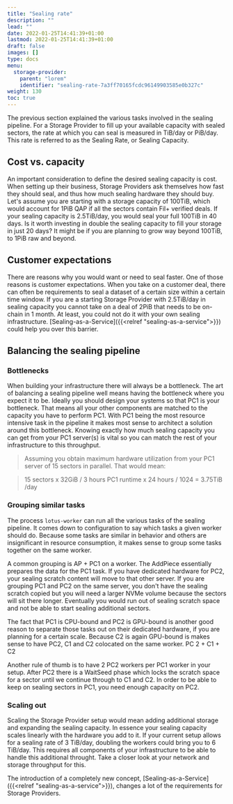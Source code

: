 ```yaml
---
title: "Sealing rate"
description: ""
lead: ""
date: 2022-01-25T14:41:39+01:00
lastmod: 2022-01-25T14:41:39+01:00
draft: false
images: []
type: docs
menu:
  storage-provider:
    parent: "lorem"
    identifier: "sealing-rate-7a3ff70165fcdc96149903585e0b327c"
weight: 130
toc: true
---
```


The previous section explained the various tasks involved in the sealing pipeline. For a Storage Provider to fill up your available capacity with sealed sectors, the rate at which you can seal is measured in TiB/day or PiB/day. This rate is referred to as the Sealing Rate, or Sealing Capacity.

## Cost vs. capacity
An important consideration to define the desired sealing capacity is cost. When setting up their business, Storage Providers ask themselves how fast they should seal, and thus how much sealing hardware they should buy. Let's assume you are starting with a storage capacity of 100TiB, which would account for 1PiB QAP if all the sectors contain Fil+ verified deals. If your sealing capacity is 2.5TiB/day, you would seal your full 100TiB in 40 days. Is it worth investing in double the sealing capacity to fill your storage in just 20 days? It might be if you are planning to grow way beyond 100TiB, to 1PiB raw and beyond.

## Customer expectations
There are reasons why you would want or need to seal faster. One of those reasons is customer expectations. When you take on a customer deal, there can often be requirements to seal a dataset of a certain size within a certain time window. If you are a starting Storage Provider with 2.5TiB/day in sealing capacity you cannot take on a deal of 2PiB that needs to be on-chain in 1 month. At least, you could not do it with your own sealing infrastructure. [Sealing-as-a-Service]({{<relref "sealing-as-a-service">}}) could help you over this barrier.

## Balancing the sealing pipeline
### Bottlenecks
When building your infrastructure there will always be a bottleneck. The art of balancing a sealing pipeline well means having the bottleneck where you expect it to be. Ideally you should design your systems so that PC1 is your bottleneck. That means all your other components are matched to the capacity you have to perform PC1. With PC1 being the most resource intensive task in the pipeline it makes most sense to architect a solution around this bottleneck. Knowing exactly how much sealing capacity you can get from your PC1 server(s) is vital so you can match the rest of your infrastructure to this throughput.

> Assuming you obtain maximum hardware utilization from your PC1 server of 15 sectors in parallel. That would mean:

> 15 sectors x 32GiB / 3 hours PC1 runtime x 24 hours / 1024 = 3.75TiB /day

<!--
### Parallel sectors
A way of increasing your sealing capacity on the hardware you have is by adding additional workers to the same system. You can run multiple instances of PC1 on a single server, or multiple instances of PC2. It just takes another `lotus-worker`process to run on the server with the correct tasks assigned.

Do keep the limits of your systems in mind when doing so. Every PC1 worker takes 64GiB of memory (GiB, not GB!) so a system with 1TiB of memory will theoretically go to 16 parallel PC1-workers. In practice you will likely cap this at 15 because of the difference in GiB and GB, and because of the memory required for the operating system.
Other limiting factors are the CPU cores and the available sealing scratch space.

-->
### Grouping similar tasks
The process `lotus-worker` can run all the various tasks of the sealing pipeline. It comes down to configuration to say which tasks a given worker should do. Because some tasks are similar in behavior and others are insignificant in resource consumption, it makes sense to group some tasks together on the same worker.

A common grouping is AP + PC1 on a worker. The AddPiece essentially prepares the data for the PC1 task.
If you have dedicated hardware for PC2, your sealing scratch content will move to that other server. If you are grouping PC1 and PC2 on the same server, you don't have the sealing scratch copied but you will need a larger NVMe volume because the sectors will sit there longer. Eventually you would run out of sealing scratch space and not be able to start sealing additional sectors.

The fact that PC1 is CPU-bound and PC2 is GPU-bound is another good reason to separate those tasks out on their dedicated hardware, if you are planning for a certain scale. Because C2 is again GPU-bound is makes sense to have PC2, C1 and C2 colocated on the same worker.
PC 2 + C1 + C2

<!-- the below might need some further research & rewording -->
Another rule of thumb is to have 2 PC2 workers per PC1 worker in your setup. After PC2 there is a WaitSeed phase which locks the scratch space for a sector until we continue through to C1 and C2. In order to be able to keep on sealing sectors in PC1, you need enough capacity on PC2.
<!--  -->

### Scaling out
Scaling the Storage Provider setup would mean adding additional storage and expanding the sealing capacity. In essence your sealing capacity scales linearly with the hardware you add to it. If your current setup allows for a sealing rate of 3 TiB/day, doubling the workers could bring you to 6 TiB/day. This requires all components of your infrastructure to be able to handle this additional throught. Take a closer look at your network and storage throughput for this.

The introduction of a completely new concept, [Sealing-as-a-Service]({{<relref "sealing-as-a-service">}}), changes a lot of the requirements for Storage Providers.

